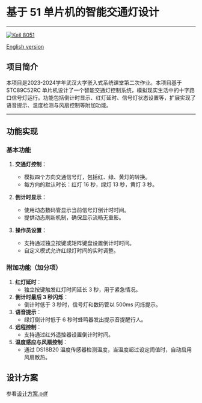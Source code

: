 # 基于 51 单片机的智能交通灯设计

---

[![Keil 8051](https://img.shields.io/badge/Keil-8051-blue)](https://www.keil.com/download/product/)

[English version](README-en.md)

## 项目简介
本项目是2023-2024学年武汉大学嵌入式系统课堂第二次作业。本项目基于 STC89C52RC 单片机设计了一个智能交通灯控制系统，模拟现实生活中的十字路口信号灯运行。功能包括倒计时显示、红灯延时、信号灯状态设置等，扩展实现了语音提示、温度检测与风扇控制等附加功能。

---


## 功能实现

### 基本功能
1. **交通灯控制**：
   - 模拟四个方向交通信号灯，包括红、绿、黄灯的转换。
   - 每方向的默认时长：红灯 16 秒，绿灯 13 秒，黄灯 3 秒。

2. **倒计时显示**：
   - 使用动态数码管显示当前信号灯倒计时时间。
   - 提供动态刷新机制，确保显示流畅无重影。

3. **操作员设置**：
   - 支持通过独立按键或矩阵键盘设置倒计时时间。
   - 自定义模式允许红绿灯时间的实时调整。

### 附加功能（加分项）
1. **红灯延时**：
   - 独立按键触发红灯时间延长 3 秒，用于紧急情况。
2. **倒计时最后 3 秒闪烁**：
   - 倒计时低于 3 秒时，信号灯和数码管以 500ms 闪烁提示。
3. **语音提示**：
   - 绿灯倒计时低于 6 秒时蜂鸣器发出提示音提醒行人。
4. **远程控制**：
   - 支持通过红外遥控器设置倒计时时间。
5. **温度感应与风扇控制**：
   - 通过 DS18B20 温度传感器检测温度，当温度超过设定阈值时，自动启用风扇散热。

## 设计方案

参看[设计方案.pdf](设计方案.pdf)
